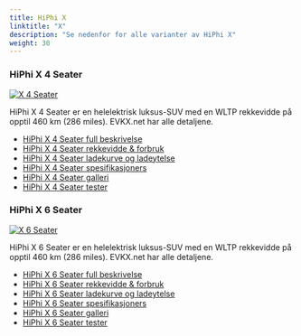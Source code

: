 ```yaml
---
title: HiPhi X
linktitle: "X"
description: "Se nedenfor for alle varianter av HiPhi X"
weight: 30
---
```

### HiPhi X 4 Seater

<a href="x_4_seater/"><img src="https://media.evkx.net/multimedia/models/hiphi/x/x_4_seater/main_1_st.jpg" class="img-fluid" alt="X 4 Seater" ></a>

HiPhi X 4 Seater er en helelektrisk luksus-SUV med en WLTP rekkevidde på opptil 460 km (286 miles). EVKX.net har alle detaljene. 

- [HiPhi X 4 Seater full beskrivelse](x_4_seater/)
- [HiPhi X 4 Seater rekkevidde & forbruk](x_4_seater/rangeandconsumption)
- [HiPhi X 4 Seater ladekurve og ladeytelse](x_4_seater/chargingcurve)
- [HiPhi X 4 Seater spesifikasjoners](x_4_seater/specifications)
- [HiPhi X 4 Seater galleri](x_4_seater/gallery)
- [HiPhi X 4 Seater tester](x_4_seater/reviews)

### HiPhi X 6 Seater

<a href="x_6_seater/"><img src="https://media.evkx.net/multimedia/models/hiphi/x/x_6_seater/main_1_st.jpg" class="img-fluid" alt="X 6 Seater" ></a>

HiPhi X 6 Seater er en helelektrisk luksus-SUV med en WLTP rekkevidde på opptil 460 km (286 miles). EVKX.net har alle detaljene. 

- [HiPhi X 6 Seater full beskrivelse](x_6_seater/)
- [HiPhi X 6 Seater rekkevidde & forbruk](x_6_seater/rangeandconsumption)
- [HiPhi X 6 Seater ladekurve og ladeytelse](x_6_seater/chargingcurve)
- [HiPhi X 6 Seater spesifikasjoners](x_6_seater/specifications)
- [HiPhi X 6 Seater galleri](x_6_seater/gallery)
- [HiPhi X 6 Seater tester](x_6_seater/reviews)


